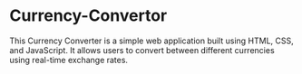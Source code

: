 # Currency-Convertor
This Currency Converter is a simple web application built using HTML, CSS, and JavaScript. It allows users to convert between different currencies using real-time exchange rates.
